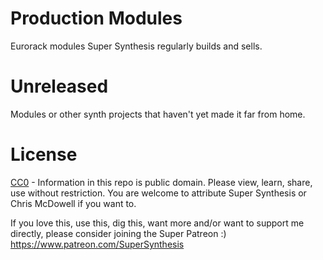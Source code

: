 # Production Modules
Eurorack modules Super Synthesis regularly builds and sells. 

# Unreleased
Modules or other synth projects that haven't yet made it far from home. 

# License
[CC0](https://creativecommons.org/public-domain/cc0/) - Information in this repo is public domain. Please view, learn, share, use without restriction. You are welcome to attribute Super Synthesis or Chris McDowell if you want to. 

If you love this, use this, dig this, want more and/or want to support me directly, please consider joining the Super Patreon :) https://www.patreon.com/SuperSynthesis
